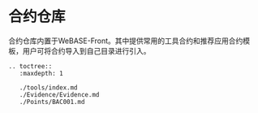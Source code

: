 # 合约仓库

合约仓库内置于WeBASE-Front。其中提供常用的工具合约和推荐应用合约模板，用户可将合约导入到自己目录进行引入。

```eval_rst
.. toctree::
   :maxdepth: 1

   ./tools/index.md
   ./Evidence/Evidence.md
   ./Points/BAC001.md
```